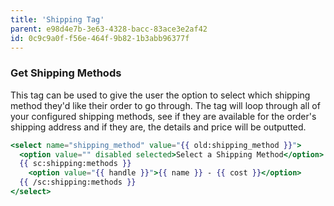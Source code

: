 ```yaml
---
title: 'Shipping Tag'
parent: e98d4e7b-3e63-4328-bacc-83ace3e2af42
id: 0c9c9a0f-f56e-464f-9b82-1b3abb96377f
---
```

### Get Shipping Methods
This tag can be used to give the user the option to select which shipping method they'd like their order to go through. The tag will loop through all of your configured shipping methods, see if they are available for the order's shipping address and if they are, the details and price will be outputted.

```handlebars
<select name="shipping_method" value="{{ old:shipping_method }}">
  <option value="" disabled selected>Select a Shipping Method</option>
  {{ sc:shipping:methods }}
    <option value="{{ handle }}">{{ name }} - {{ cost }}</option>
  {{ /sc:shipping:methods }}
</select>
```
